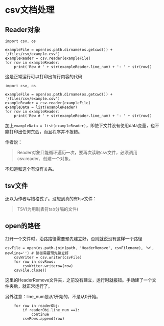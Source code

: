 # csv文档处理 

## Reader对象  

```
import csv, os

exampleFile = open(os.path.dirname(os.getcwd()) + '/files/csv/example.csv')
exampleReader = csv.reader(exampleFile)
for row in exampleReader:
    print('Row # ' + str(exampleReader.line_num) + ': ' + str(row))
```
这是正常运行可以打印出每行内容的代码

```
import csv, os

exampleFile = open(os.path.dirname(os.getcwd()) + '/files/csv/example.csv')
exampleReader = csv.reader(exampleFile)
exampleData = list(exampleReader)
for row in exampleReader:
    print('Row # ' + str(exampleReader.line_num) + ': ' + str(row))
```
加上`exampleData = list(exampleReader)`，即使下文并没有使用data变量，也不能打印出任何东西，而且程序并不报错。   

作者说：  

> Reader对象只能循环遍历一次，要再次读取csv文件，必须调用csv.reader，创建一个对象。  

不知道和这个有没有关系。  

## tsv文件  

还以为作者写错格式了。没想到真的有tsv文件：  

> TSV(为用制表符tab分隔的文件)

## open的路径  

打开一个文件时，沿路路径需要预先建立好，否则就说没有这样一个路径

```
csvFile = open(os.path.join(path, 'HeaderRemove', csvFilename), 'w', newline='') # 路径需要预先建立好
    csvWriter = csv.writer(csvFile)
    for row in csvRows:
        csvWriter.writerow(row)
    csvFile.close()
```
这里的HeaderRemove文件夹，之前没有建立，运行时就报错。手动建了一个文件夹后，就正常运行了。

另外注意：line_num是从1开始的，不是从0开始。  

```
    for row in readerObj:
        if readerObj.line_num ==1:
            continue
        csvRows.append(row)
```

